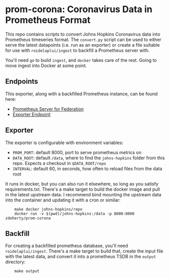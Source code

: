 # prom-corona: Coronavirus Data in Prometheus Format

This repo contains scripts to convert Johns Hopkins Coronavirus data into Prometheus timeseries format. The `convert.py` script can
be used to either serve the latest datapoints (i.e. run as an exporter) or create a file suitable for use with `roidelaplui/ingest`
to backfill a Prometheus server with.

You'll need `go` to build `ingest`, and `docker` takes care of the rest. Going to move ingest into Docker at some point.

## Endpoints

This exporter, along with a backfilled Prometheus instance, can be found here:

* [Prometheus Server for Federation](https://covid.zack.gg:9000)
* [Exporter Endpoint](http://covid.zack.gg:9001)

## Exporter

The exporter is configurable with environment variables:

* `PROM_PORT`: default 8000, port to serve prometheus metrics on
* `DATA_ROOT`: default `/data`, where to find the `johns-hopkins` folder from this repo. Expects a checkout in `$DATA_ROOT/repo`
* `INTERVAL`: default 60, in seconds, how often to reload files from the data root

It runs in docker, but you can also run it elsewhere, so long as you satisfy requirements.txt. There's a make target to build
the docker image and pull in the latest upstream data. I recommend bind mounting the upstream data into the container and
updating it with a cron or similar:

```
    make docker johns-hopkins/repo
    docker run -v $(pwd)/johns-hopkins:/data -p 8000:8000 zdoherty/prom-corona
```

## Backfill

For creating a backfilled prometheus database, you'll need `roidelaplui/ingest`. There's a make target to build that, create
the input file with the latest data, and convert it into a prometheus TSDB in the `output` directory:

```
    make output
```

